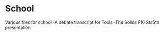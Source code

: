 # School
Various files for school
-A debate transcript for Tools
-The Solids F16 StsStn presentation
